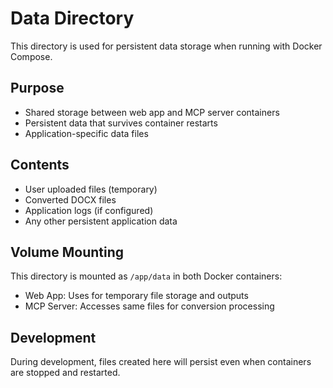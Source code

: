 # Data Directory

This directory is used for persistent data storage when running with Docker Compose.

## Purpose
- Shared storage between web app and MCP server containers
- Persistent data that survives container restarts
- Application-specific data files

## Contents
- User uploaded files (temporary)
- Converted DOCX files
- Application logs (if configured)
- Any other persistent application data

## Volume Mounting
This directory is mounted as `/app/data` in both Docker containers:
- Web App: Uses for temporary file storage and outputs
- MCP Server: Accesses same files for conversion processing

## Development
During development, files created here will persist even when containers are stopped and restarted.
